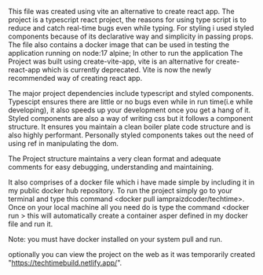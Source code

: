 This file was created using vite an alternative to create react app. The project is a typescript react project, the reasons for using type script is to reduce and catch real-time bugs even while typing. For styling i used styled components because of its declarative way and simplicity in passing props.
The file also contains a docker image that can be used in testing the application running on node:17 alpine;
In other to run the application
The Project was built using create-vite-app, vite is an alternative for create-react-app which is currently deprecated. Vite is now the newly recommended way of creating react app.

The major project dependencies include typescript and styled components.
Typescipt ensures there are little or no bugs even while in run time(i.e while developing), it also speeds up your development once you get a hang of it.
Styled components are also a way of writing css but it follows a component structure. It ensures you maintain a clean boiler plate code structure and is also highly performant. Personally styled components takes out the need of using ref in manipulating the dom.

The Project structure maintains a very clean format and adequate comments for easy debugging, understanding and maintaining.

It also comprises of a docker file which i have made simple by including it in my public docker hub repository. To run the project simply go to your terminal and type this command <docker pull iampraizdcoder/techtime>.
Once on your local machine all you need do is type the command <docker run <imagename> > this will automatically create a container asper defined in my docker file and run it.

Note: you must have docker installed on your system pull and run.

optionally you can view the project on the web as it was temporarily created "https://techtimebuild.netlify.app/".
